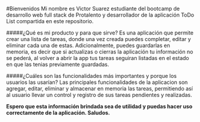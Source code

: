 #Bienvenidos
Mi nombre es Victor Suarez estudiante del bootcamp de desarrollo web full stack de Protalento y desarrollador de la aplicación ToDo List compartida en este repositorio.

#####¿Qué es mi producto y para que sirve? 
Es una aplicación que permite crear una lista de tareas, donde una vez creada puedes completar, editar y eliminar cada una de estas. Adicionalmente, puedes guardarlas en memoria, es decir que si actualizas o cierras la aplicación tu información no se pederá, al volver a abrir la  app tus tareas seguiran listadas en el estado en que las tenias previamente guardadas.

#####¿Cuáles son las funcionalidades más importantes y porque los usuarios las usarían? 
Las principales funcionalidades de la aplicacion son agregar, editar, eliminar y almacenar en memoria las tareas, permitiendo así al usuario llevar un control y registro de sus tareas pendientes y realizadas.


**Espero que esta información brindada sea de utilidad y puedas hacer uso correctamente de la aplicación.
Saludos.**